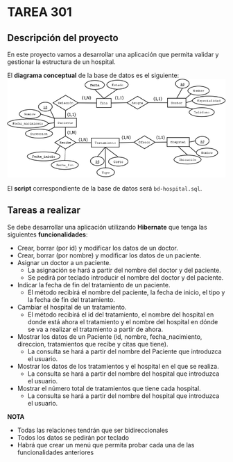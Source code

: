 # TAREA 301

## Descripción del proyecto
En este proyecto vamos a desarrollar una aplicación que permita validar y gestionar la estructura de un hospital.

El **diagrama conceptual** de la base de datos es el siguiente:
<br>
![Diagrama conceptual](diagrama.png)

El **script** correspondiente de la base de datos será ``bd-hospital.sql``.

## Tareas a realizar
Se debe desarrollar una aplicación utilizando **Hibernate** que tenga las siguientes **funcionalidades**:

- Crear, borrar (por id) y modificar los datos de un doctor.
- Crear, borrar (por nombre) y modificar los datos de un paciente.
- Asignar un doctor a un paciente.
    - La asignación se hará a partir del nombre del doctor y del paciente.
    - Se pedirá por teclado introducir el nombre del doctor y del paciente.
- Indicar la fecha de fin del tratamiento de un paciente.
  - El método recibirá el nombre del paciente, la fecha de inicio, el tipo y la fecha de fin del tratamiento.
- Cambiar el hospital de un tratamiento.
  - El método recibirá el id del tratamiento, el nombre del hospital en donde está ahora el tratamiento y el nombre del hospital en dónde se va a realizar el tratamiento a partir de ahora.
- Mostrar los datos de un Paciente (id, nombre, fecha_nacimiento, direccion, tratamientos que recibe y citas que tiene).
  - La consulta se hará a partir del nombre del Paciente que introduzca el usuario.
- Mostrar los datos de los tratamientos y el hospital en el que se realiza.
  - La consulta se hará a partir del nombre del hospital que introduzca el usuario.
- Mostrar el número total de tratamientos que tiene cada hospital.
  - La consulta se hará a partir del nombre del hospital que introduzca el usuario.

**NOTA**
- Todas las relaciones tendrán que ser bidireccionales
- Todos los datos se pedirán por teclado
- Habrá que crear un menú que permita probar cada una de las funcionalidades anteriores